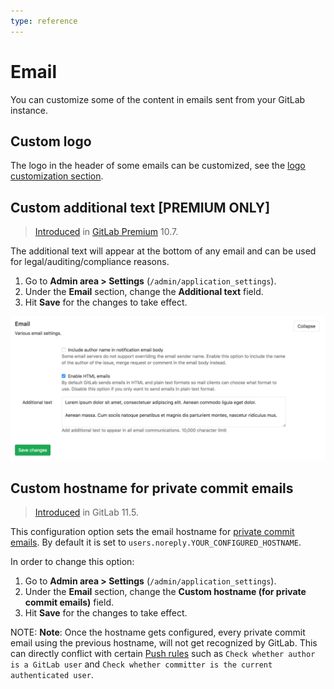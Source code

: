```yaml
---
type: reference
---
```


# Email

You can customize some of the content in emails sent from your GitLab instance.

## Custom logo

The logo in the header of some emails can be customized, see the [logo customization section](../../../customization/branded_page_and_email_header.md).

## Custom additional text **[PREMIUM ONLY]**

> [Introduced][ee-5031] in [GitLab Premium][eep] 10.7.

The additional text will appear at the bottom of any email and can be used for
legal/auditing/compliance reasons.

1. Go to **Admin area > Settings** (`/admin/application_settings`).
1. Under the **Email** section, change the **Additional text** field.
1. Hit **Save** for the changes to take effect.

![Admin email settings](img/email_settings.png)

[ee-5031]: https://gitlab.com/gitlab-org/gitlab-ee/merge_requests/5031
[eep]: https://about.gitlab.com/pricing/

## Custom hostname for private commit emails

> [Introduced](https://gitlab.com/gitlab-org/gitlab-ce/merge_requests/22560) in GitLab 11.5.

This configuration option sets the email hostname for [private commit emails](../../profile/index.md#private-commit-email).
 By default it is set to `users.noreply.YOUR_CONFIGURED_HOSTNAME`.

In order to change this option:

1. Go to **Admin area > Settings** (`/admin/application_settings`).
1. Under the **Email** section, change the **Custom hostname (for private commit emails)** field.
1. Hit **Save** for the changes to take effect.

NOTE: **Note**: Once the hostname gets configured, every private commit email using the previous hostname, will not get
recognized by GitLab. This can directly conflict with certain [Push rules](https://docs.gitlab.com/ee/push_rules/push_rules.html) such as
`Check whether author is a GitLab user` and `Check whether committer is the current authenticated user`.

<!-- ## Troubleshooting

Include any troubleshooting steps that you can foresee. If you know beforehand what issues
one might have when setting this up, or when something is changed, or on upgrading, it's
important to describe those, too. Think of things that may go wrong and include them here.
This is important to minimize requests for support, and to avoid doc comments with
questions that you know someone might ask.

Each scenario can be a third-level heading, e.g. `### Getting error message X`.
If you have none to add when creating a doc, leave this section in place
but commented out to help encourage others to add to it in the future. -->